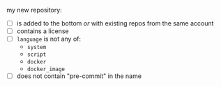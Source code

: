 <!-- if your edit is to something other than all-repos.yaml remove this -->

my new repository:

- [ ] is added to the bottom *or* with existing repos from the same account
- [ ] contains a license
- [ ] `language` is not any of:
  * `system`
  * `script`
  * `docker`
  * `docker_image`
- [ ] does not contain "pre-commit" in the name
